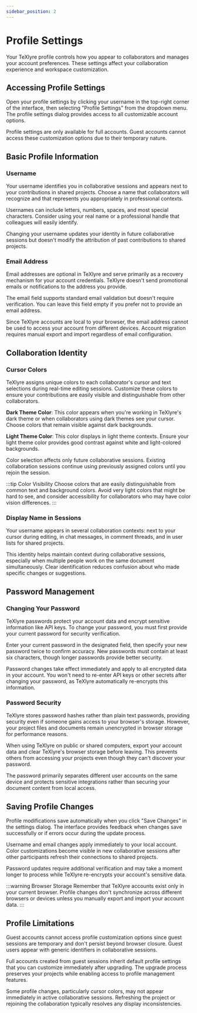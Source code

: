 ```yaml
---
sidebar_position: 2
---
```


# Profile Settings

Your TeXlyre profile controls how you appear to collaborators and manages your account preferences. These settings affect your collaboration experience and workspace customization.

## Accessing Profile Settings

Open your profile settings by clicking your username in the top-right corner of the interface, then selecting "Profile Settings" from the dropdown menu. The profile settings dialog provides access to all customizable account options.

Profile settings are only available for full accounts. Guest accounts cannot access these customization options due to their temporary nature.

## Basic Profile Information

### Username

Your username identifies you in collaborative sessions and appears next to your contributions in shared projects. Choose a name that collaborators will recognize and that represents you appropriately in professional contexts.

Usernames can include letters, numbers, spaces, and most special characters. Consider using your real name or a professional handle that colleagues will easily identify.

Changing your username updates your identity in future collaborative sessions but doesn't modify the attribution of past contributions to shared projects.

### Email Address

Email addresses are optional in TeXlyre and serve primarily as a recovery mechanism for your account credentials. TeXlyre doesn't send promotional emails or notifications to the address you provide.

The email field supports standard email validation but doesn't require verification. You can leave this field empty if you prefer not to provide an email address.

Since TeXlyre accounts are local to your browser, the email address cannot be used to access your account from different devices. Account migration requires manual export and import regardless of email configuration.

## Collaboration Identity

### Cursor Colors

TeXlyre assigns unique colors to each collaborator's cursor and text selections during real-time editing sessions. Customize these colors to ensure your contributions are easily visible and distinguishable from other collaborators.

**Dark Theme Color**: This color appears when you're working in TeXlyre's dark theme or when collaborators using dark themes see your cursor. Choose colors that remain visible against dark backgrounds.

**Light Theme Color**: This color displays in light theme contexts. Ensure your light theme color provides good contrast against white and light-colored backgrounds.

Color selection affects only future collaborative sessions. Existing collaboration sessions continue using previously assigned colors until you rejoin the session.

:::tip Color Visibility
Choose colors that are easily distinguishable from common text and background colors. Avoid very light colors that might be hard to see, and consider accessibility for collaborators who may have color vision differences.
:::

### Display Name in Sessions

Your username appears in several collaboration contexts: next to your cursor during editing, in chat messages, in comment threads, and in user lists for shared projects.

This identity helps maintain context during collaborative sessions, especially when multiple people work on the same document simultaneously. Clear identification reduces confusion about who made specific changes or suggestions.

## Password Management

### Changing Your Password

TeXlyre passwords protect your account data and encrypt sensitive information like API keys. To change your password, you must first provide your current password for security verification.

Enter your current password in the designated field, then specify your new password twice to confirm accuracy. New passwords must contain at least six characters, though longer passwords provide better security.

Password changes take effect immediately and apply to all encrypted data in your account. You won't need to re-enter API keys or other secrets after changing your password, as TeXlyre automatically re-encrypts this information.

### Password Security

TeXlyre stores password hashes rather than plain text passwords, providing security even if someone gains access to your browser's storage. However, your project files and documents remain unencrypted in browser storage for performance reasons.

When using TeXlyre on public or shared computers, export your account data and clear TeXlyre's browser storage before leaving. This prevents others from accessing your projects even though they can't discover your password.

The password primarily separates different user accounts on the same device and protects sensitive integrations rather than securing your document content from local access.

## Saving Profile Changes

Profile modifications save automatically when you click "Save Changes" in the settings dialog. The interface provides feedback when changes save successfully or if errors occur during the update process.

Username and email changes apply immediately to your local account. Color customizations become visible in new collaborative sessions after other participants refresh their connections to shared projects.

Password updates require additional verification and may take a moment longer to process while TeXlyre re-encrypts your account's sensitive data.

:::warning Browser Storage
Remember that TeXlyre accounts exist only in your current browser. Profile changes don't synchronize across different browsers or devices unless you manually export and import your account data.
:::

## Profile Limitations

Guest accounts cannot access profile customization options since guest sessions are temporary and don't persist beyond browser closure. Guest users appear with generic identifiers in collaborative sessions.

Full accounts created from guest sessions inherit default profile settings that you can customize immediately after upgrading. The upgrade process preserves your projects while enabling access to profile management features.

Some profile changes, particularly cursor colors, may not appear immediately in active collaborative sessions. Refreshing the project or rejoining the collaboration typically resolves any display inconsistencies.